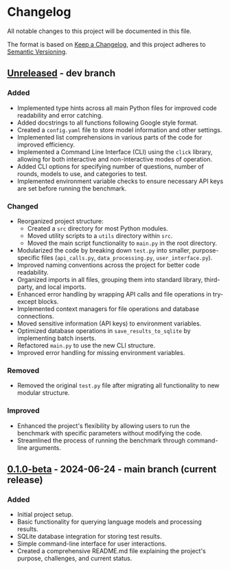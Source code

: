 # Changelog

All notable changes to this project will be documented in this file.

The format is based on [Keep a Changelog](https://keepachangelog.com/en/1.0.0/),
and this project adheres to [Semantic Versioning](https://semver.org/spec/v2.0.0.html).

## [Unreleased] - dev branch

### Added
- Implemented type hints across all main Python files for improved code readability and error catching.
- Added docstrings to all functions following Google style format.
- Created a `config.yaml` file to store model information and other settings.
- Implemented list comprehensions in various parts of the code for improved efficiency.
- Implemented a Command Line Interface (CLI) using the `click` library, allowing for both interactive and non-interactive modes of operation.
- Added CLI options for specifying number of questions, number of rounds, models to use, and categories to test.
- Implemented environment variable checks to ensure necessary API keys are set before running the benchmark.

### Changed
- Reorganized project structure:
  - Created a `src` directory for most Python modules.
  - Moved utility scripts to a `utils` directory within `src`.
  - Moved the main script functionality to `main.py` in the root directory.
- Modularized the code by breaking down `test.py` into smaller, purpose-specific files (`api_calls.py`, `data_processing.py`, `user_interface.py`).
- Improved naming conventions across the project for better code readability.
- Organized imports in all files, grouping them into standard library, third-party, and local imports.
- Enhanced error handling by wrapping API calls and file operations in try-except blocks.
- Implemented context managers for file operations and database connections.
- Moved sensitive information (API keys) to environment variables.
- Optimized database operations in `save_results_to_sqlite` by implementing batch inserts.
- Refactored `main.py` to use the new CLI structure.
- Improved error handling for missing environment variables.

### Removed
- Removed the original `test.py` file after migrating all functionality to new modular structure.

### Improved
- Enhanced the project's flexibility by allowing users to run the benchmark with specific parameters without modifying the code.
- Streamlined the process of running the benchmark through command-line arguments.

## [0.1.0-beta] - 2024-06-24 - main branch (current release)

### Added
- Initial project setup.
- Basic functionality for querying language models and processing results.
- SQLite database integration for storing test results.
- Simple command-line interface for user interactions.
- Created a comprehensive README.md file explaining the project's purpose, challenges, and current status.

[Unreleased]: https://github.com/seanbetts/genai-marketing-benchmarks/tree/dev
[0.1.0-beta]: https://github.com/seanbetts/genai-marketing-benchmarks/tree/0.1.0-beta